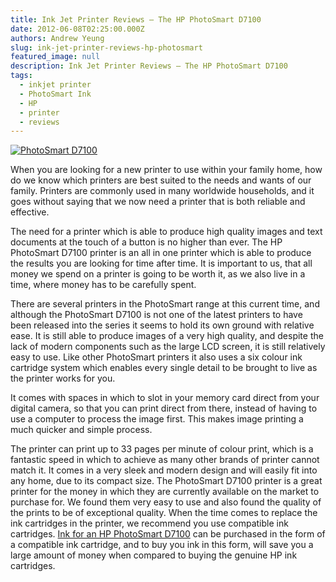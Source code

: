 ```yaml
---
title: Ink Jet Printer Reviews – The HP PhotoSmart D7100
date: 2012-06-08T02:25:00.000Z
authors: Andrew Yeung
slug: ink-jet-printer-reviews-hp-photosmart
featured_image: null
description: Ink Jet Printer Reviews – The HP PhotoSmart D7100
tags:
  - inkjet printer
  - PhotoSmart Ink
  - HP
  - printer
  - reviews
---
```

[![PhotoSmart D7100](https://assets.comboink.com/stock-photo/printers/3749.JPG)](https://assets.comboink.com/stock-photo/printers/3749.JPG)

When you are looking for a new printer to use within your family home, how do we know which printers are best suited to the needs and wants of our family. Printers are commonly used in many worldwide households, and it goes without saying that we now need a printer that is both reliable and effective.

The need for a printer which is able to produce high quality images and text documents at the touch of a button is no higher than ever. The HP PhotoSmart D7100 printer is an all in one printer which is able to produce the results you are looking for time after time. It is important to us, that all money we spend on a printer is going to be worth it, as we also live in a time, where money has to be carefully spent.

There are several printers in the PhotoSmart range at this current time, and although the PhotoSmart D7100 is not one of the latest printers to have been released into the series it seems to hold its own ground with relative ease. It is still able to produce images of a very high quality, and despite the lack of modern components such as the large LCD screen, it is still relatively easy to use. Like other PhotoSmart printers it also uses a six colour ink cartridge system which enables every single detail to be brought to live as the printer works for you.

It comes with spaces in which to slot in your memory card direct from your digital camera, so that you can print direct from there, instead of having to use a computer to process the image first. This makes image printing a much quicker and simple process.

The printer can print up to 33 pages per minute of colour print, which is a fantastic speed in which to achieve as many other brands of printer cannot match it. It comes in a very sleek and modern design and will easily fit into any home, due to its compact size. The PhotoSmart D7100 printer is a great printer for the money in which they are currently available on the market to purchase for. We found them very easy to use and also found the quality of the prints to be of exceptional quality. When the time comes to replace the ink cartridges in the printer, we recommend you use compatible ink cartridges. [Ink for an HP PhotoSmart D7100](https://www.comboink.com/hp-photosmart-d7100-ink-cartridges) can be purchased in the form of a compatible ink cartridge, and to buy you ink in this form, will save you a large amount of money when compared to buying the genuine HP ink cartridges.